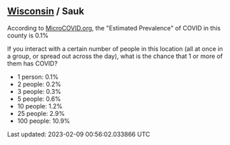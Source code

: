 
## [Wisconsin](/united-states/wisconsin) / Sauk

According to [MicroCOVID.org](http://microcovid.org),
the "Estimated Prevalence" of COVID in this county is 0.1%

If you interact with a certain number of people in this location
(all at once in a group, or spread out across the day), what is the chance that
1 or more of them has COVID?

- 1 person: 0.1%
- 2 people: 0.2%
- 3 people: 0.3%
- 5 people: 0.6%
- 10 people: 1.2%
- 25 people: 2.9%
- 100 people: 10.9%

Last updated: 2023-02-09 00:56:02.033866 UTC
